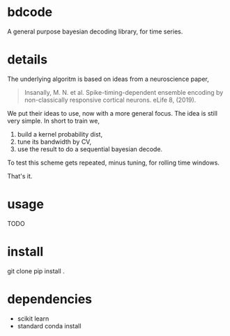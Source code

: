 # bdcode
A general purpose bayesian decoding library, for time series.

# details
The underlying algoritm is based on ideas from a neuroscience paper,

> Insanally, M. N. et al. Spike-timing-dependent ensemble encoding by non-classically responsive cortical neurons. eLife 8, (2019).

We put their ideas to use, now with a more general focus. The idea is still very simple. In short to train we,

1. build a kernel probability dist, 
2. tune its bandwidth by CV, 
3. use the result to do a sequential bayesian decode. 

To test this scheme gets repeated, minus tuning, for rolling time windows.

That's it.

# usage 
TODO

# install
  git clone 
  pip install .
 
# dependencies
- scikit learn
- standard conda install 
